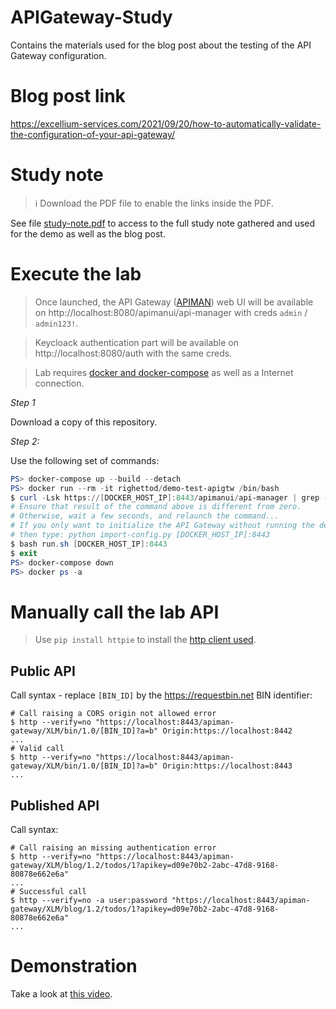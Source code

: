 # APIGateway-Study

Contains the materials used for the blog post about the testing of the API Gateway configuration.

# Blog post link

https://excellium-services.com/2021/09/20/how-to-automatically-validate-the-configuration-of-your-api-gateway/

# Study note

> :information_source: Download the PDF file to enable the links inside the PDF.

See file [study-note.pdf](study-note.pdf) to access to the full study note gathered and used for the demo as well as the blog post.

# Execute the lab

> Once launched, the API Gateway ([APIMAN](https://www.apiman.io)) web UI will be available on http://localhost:8080/apimanui/api-manager with creds `admin` / `admin123!`.

> Keycloack authentication part will be available on http://localhost:8080/auth with the same creds.

> Lab requires [docker and docker-compose](https://docs.docker.com/get-docker/) as well as a Internet connection.

*Step 1*

Download a copy of this repository.

*Step 2:*

Use the following set of commands:

```powershell
PS> docker-compose up --build --detach
PS> docker run --rm -it righettod/demo-test-apigtw /bin/bash
$ curl -Lsk https://[DOCKER_HOST_IP]:8443/apimanui/api-manager | grep -ic "apiman"
# Ensure that result of the command above is different from zero. 
# Otherwise, wait a few seconds, and relaunch the command...
# If you only want to initialize the API Gateway without running the demo 
# then type: python import-config.py [DOCKER_HOST_IP]:8443 
$ bash run.sh [DOCKER_HOST_IP]:8443
$ exit
PS> docker-compose down
PS> docker ps -a
```

# Manually call the lab API

> Use `pip install httpie` to install the [http client used](https://httpie.io/docs).

## Public API

Call syntax - replace `[BIN_ID]` by the https://requestbin.net BIN identifier:

```shell
# Call raising a CORS origin not allowed error
$ http --verify=no "https://localhost:8443/apiman-gateway/XLM/bin/1.0/[BIN_ID]?a=b" Origin:https://localhost:8442
...
# Valid call
$ http --verify=no "https://localhost:8443/apiman-gateway/XLM/bin/1.0/[BIN_ID]?a=b" Origin:https://localhost:8443
...
```

## Published API

Call syntax:

```shell
# Call raising an missing authentication error
$ http --verify=no "https://localhost:8443/apiman-gateway/XLM/blog/1.2/todos/1?apikey=d09e70b2-2abc-47d8-9168-80878e662e6a"
...
# Successful call
$ http --verify=no -a user:password "https://localhost:8443/apiman-gateway/XLM/blog/1.2/todos/1?apikey=d09e70b2-2abc-47d8-9168-80878e662e6a"
...
```

# Demonstration

Take a look at [this video](demo.mp4).
